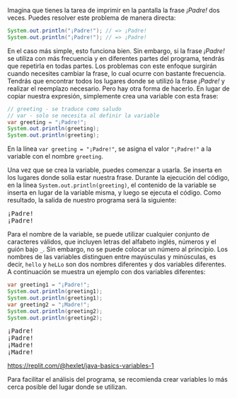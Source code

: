Imagina que tienes la tarea de imprimir en la pantalla la frase *¡Padre!* dos veces. Puedes resolver este problema de manera directa:

```java
System.out.println("¡Padre!"); // => ¡Padre!
System.out.println("¡Padre!"); // => ¡Padre!
```

En el caso más simple, esto funciona bien. Sin embargo, si la frase *¡Padre!* se utiliza con más frecuencia y en diferentes partes del programa, tendrás que repetirla en todas partes. Los problemas con este enfoque surgirán cuando necesites cambiar la frase, lo cual ocurre con bastante frecuencia. Tendrás que encontrar todos los lugares donde se utilizó la frase *¡Padre!* y realizar el reemplazo necesario. Pero hay otra forma de hacerlo. En lugar de copiar nuestra expresión, simplemente crea una variable con esta frase:

```java
// greeting - se traduce como saludo
// var - solo se necesita al definir la variable
var greeting = "¡Padre!";
System.out.println(greeting);
System.out.println(greeting);
```

En la línea `var greeting = "¡Padre!"`, se asigna el valor `"¡Padre!"` a la variable con el nombre `greeting`.

Una vez que se crea la variable, puedes comenzar a usarla. Se inserta en los lugares donde solía estar nuestra frase. Durante la ejecución del código, en la línea `System.out.println(greeting)`, el contenido de la variable se inserta en lugar de la variable misma, y luego se ejecuta el código. Como resultado, la salida de nuestro programa será la siguiente:

<pre class='hexlet-basics-output'>
¡Padre!
¡Padre!
</pre>

Para el nombre de la variable, se puede utilizar cualquier conjunto de caracteres válidos, que incluyen letras del alfabeto inglés, números y el guión bajo `_`. Sin embargo, no se puede colocar un número al principio. Los nombres de las variables distinguen entre mayúsculas y minúsculas, es decir, `hello` y `heLLo` son dos nombres diferentes y dos variables diferentes. A continuación se muestra un ejemplo con dos variables diferentes:

```java
var greeting1 = "¡Padre!";
System.out.println(greeting1);
System.out.println(greeting1);
var greeting2 = "¡Madre!";
System.out.println(greeting2);
System.out.println(greeting2);
```

<pre class='hexlet-basics-output'>
¡Padre!
¡Padre!
¡Madre!
¡Madre!
</pre>

https://replit.com/@hexlet/java-basics-variables-1

Para facilitar el análisis del programa, se recomienda crear variables lo más cerca posible del lugar donde se utilizan.
